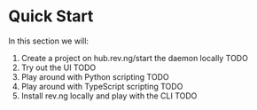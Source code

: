 # Quick Start

In this section we will:

1. Create a project on hub.rev.ng/start the daemon locally TODO
2. Try out the UI TODO
3. Play around with Python scripting TODO
4. Play around with TypeScript scripting TODO
5. Install rev.ng locally and play with the CLI TODO
